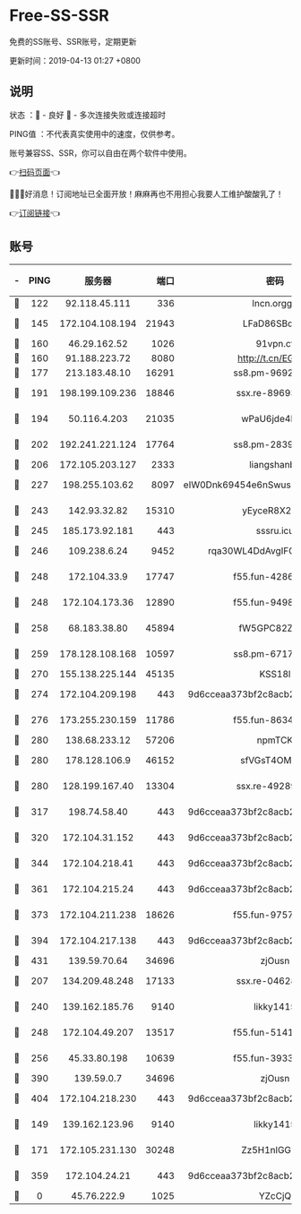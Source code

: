 # Free-SS-SSR

免费的SS账号、SSR账号，定期更新

更新时间：2019-04-13 01:27 +0800

## 说明

状态     ：🙂 - 良好 🙁 - 多次连接失败或连接超时

PING值   ：不代表真实使用中的速度，仅供参考。

账号兼容SS、SSR，你可以自由在两个软件中使用。

👉[扫码页面](https://liesauer.github.io/Free-SS-SSR/)👈

🎉🎉🎉好消息！订阅地址已全面开放！麻麻再也不用担心我要人工维护酸酸乳了！

👉[订阅链接](https://www.liesauer.net/yogurt/subscribe?ACCESS_TOKEN=DAYxR3mMaZAsaqUb)👈

## 账号

|-|PING|服务器|端口|密码|加密方式|区域|
|:----:|:----:|:-----:|-----:|:----:|:----:|:----:|
|🙂|122|92.118.45.111|336|lncn.orgg8|rc4|JP|
|🙂|145|172.104.108.194|21943|LFaD86SBq2lY|aes-256-cfb|JP|
|🙂|160|46.29.162.52|1026|91vpn.cf|rc4-md5|RU|
|🙂|160|91.188.223.72|8080|http://t.cn/EGJIyrl|rc4-md5|RU|
|🙂|177|213.183.48.10|16291|ss8.pm-96924335|rc4-md5|RU|
|🙂|191|198.199.109.236|18846|ssx.re-89693716|aes-256-cfb|US|
|🙂|194|50.116.4.203|21035|wPaU6jde4NZT|aes-256-cfb|US|
|🙂|202|192.241.221.124|17764|ss8.pm-28390943|aes-256-cfb|US|
|🙂|206|172.105.203.127|2333|liangshanbo|chacha20|JP|
|🙂|227|198.255.103.62|8097|eIW0Dnk69454e6nSwuspv9DmS201tQ0D|aes-256-cfb|US|
|🙂|243|142.93.32.82|15310|yEyceR8X2EVd|aes-256-cfb|GB|
|🙂|245|185.173.92.181|443|sssru.icu|rc4-md5|RU|
|🙂|246|109.238.6.24|9452|rqa30WL4DdAvgIFG6Fs3znzTa|aes-256-cfb|FR|
|🙂|248|172.104.33.9|17747|f55.fun-42868273|aes-256-cfb|SG|
|🙂|248|172.104.173.36|12890|f55.fun-94987367|aes-256-cfb|SG|
|🙂|258|68.183.38.80|45894|fW5GPC82Z97G|aes-256-cfb|GB|
|🙂|259|178.128.108.168|10597|ss8.pm-67175616|aes-256-cfb|SG|
|🙂|270|155.138.225.144|45135|KSS18l|rc4-md5|US|
|🙂|274|172.104.209.198|443|9d6cceaa373bf2c8acb22e60b6a58be6|aes-256-cfb|US|
|🙂|276|173.255.230.159|11786|f55.fun-86343613|aes-256-cfb|US|
|🙂|280|138.68.233.12|57206|npmTCK|rc4-md5|US|
|🙂|280|178.128.106.9|46152|sfVGsT4OMxHC|aes-256-cfb|SG|
|🙂|280|128.199.167.40|13304|ssx.re-49289283|aes-256-cfb|SG|
|🙂|317|198.74.58.40|443|9d6cceaa373bf2c8acb22e60b6a58be6|aes-256-cfb|US|
|🙂|320|172.104.31.152|443|9d6cceaa373bf2c8acb22e60b6a58be6|aes-256-cfb|US|
|🙂|344|172.104.218.41|443|9d6cceaa373bf2c8acb22e60b6a58be6|aes-256-cfb|US|
|🙂|361|172.104.215.24|443|9d6cceaa373bf2c8acb22e60b6a58be6|aes-256-cfb|US|
|🙂|373|172.104.211.238|18626|f55.fun-97572948|aes-256-cfb|US|
|🙂|394|172.104.217.138|443|9d6cceaa373bf2c8acb22e60b6a58be6|aes-256-cfb|US|
|🙂|431|139.59.70.64|34696|zjOusn|chacha20|IN|
|🙂|207|134.209.48.248|17133|ssx.re-04628910|aes-256-cfb|US|
|🙂|240|139.162.185.76|9140|likky1415|aes-256-cfb|DE|
|🙂|248|172.104.49.207|13517|f55.fun-51412965|aes-256-cfb|SG|
|🙂|256|45.33.80.198|10639|f55.fun-39338506|aes-256-cfb|US|
|🙂|390|139.59.0.7|34696|zjOusn|chacha20|IN|
|🙂|404|172.104.218.230|443|9d6cceaa373bf2c8acb22e60b6a58be6|aes-256-cfb|US|
|🙁|149|139.162.123.96|9140|likky1415|aes-256-cfb|JP|
|🙁|171|172.105.231.130|30248|Zz5H1nlGGKHx|aes-256-cfb|JP|
|🙁|359|172.104.24.21|443|9d6cceaa373bf2c8acb22e60b6a58be6|aes-256-cfb|US|
|🙁|0|45.76.222.9|1025|YZcCjQ|rc4-md5|JP|
